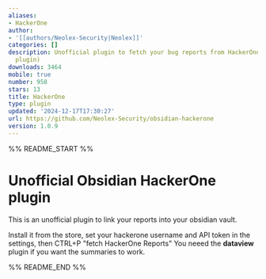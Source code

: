 ```yaml
---
aliases:
- HackerOne
author:
- '[[authors/Neolex-Security|Neolex]]'
categories: []
description: Unofficial plugin to fetch your bug reports from HackerOne. (needs dataview
  plugin)
downloads: 3464
mobile: true
number: 958
stars: 13
title: HackerOne
type: plugin
updated: '2024-12-17T17:30:27'
url: https://github.com/Neolex-Security/obsidian-hackerone
version: 1.0.9
---
```


%% README_START %%

# Unofficial Obsidian HackerOne plugin
This is an unofficial plugin to link your reports into your obsidian vault.

Install it from the store, set your hackerone username and API token in the settings, then CTRL+P "fetch HackerOne Reports"
You neeed the **dataview** plugin if you want the summaries to work.


%% README_END %%